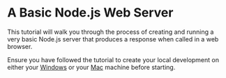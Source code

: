 # A Basic Node.js Web Server

This tutorial will walk you through the process of creating and running a very basic Node.js server that produces a response when called in a web browser.

Ensure you have followed the tutorial to create your local development on either your [Windows](../../dev_environment/windows/index.md) or your [Mac](../../dev_environment/mac/index.md) machine before starting.